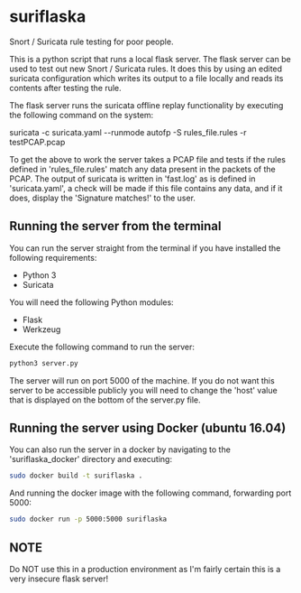 # suriflaska
Snort / Suricata rule testing for poor people.

This is a python script that runs a local flask server. The flask server can be used to test out new Snort / Suricata rules. It does this by using an edited suricata configuration which writes its output to a file locally and reads its contents after testing the rule.

The flask server runs the suricata offline replay functionality by executing the following command on the system:

suricata -c suricata.yaml --runmode autofp -S rules_file.rules -r testPCAP.pcap

To get the above to work the server takes a PCAP file and tests if the rules defined in 'rules_file.rules' match any data present in the packets of the PCAP. The output of suricata is written in 'fast.log' as is defined in 'suricata.yaml', a check will be made if this file contains any data, and if it does, display the 'Signature matches!' to the user.

## Running the server from the terminal
You can run the server straight from the terminal if you have installed the following requirements:
* Python 3
* Suricata

You will need the following Python modules:
* Flask
* Werkzeug


Execute the following command to run the server:
```sh
python3 server.py
```
The server will run on port 5000 of the machine. If you do not want this server to be accessible publicly you will need to change the 'host' value that is displayed on the bottom of the server.py file.

## Running the server using Docker (ubuntu 16.04)
You can also run the server in a docker by navigating to the 'suriflaska_docker' directory and executing:
```sh
sudo docker build -t suriflaska .
```

And running the docker image with the following command, forwarding port 5000:
```sh
sudo docker run -p 5000:5000 suriflaska
```

## NOTE
Do NOT use this in a production environment as I'm fairly certain this is a very insecure flask server!
